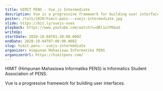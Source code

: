```yaml
---
title: HIMIT PENS - Vue.js Intermediate
description: Vue is a progressive framework for building user interfaces.
poster: /talk/2020/himit-pens---vuejs-intermediate.jpg
slide: https://bit.ly/vuejs-vuex
playback: https://www.youtube.com/watch?v=QRl1ulPKbuU
writeUp: 
startDate: 2020-10-04T01:30:00.000Z
endDate: 2020-10-04T07:00:00.000Z
slug: himit-pens---vuejs-intermediate
organizer: Himpunan Mahasiswa Informatika PENS
organizerUrl: https://himitpens.com/
---
```


HIMIT (Himpunan Mahasiswa Informatika PENS) is Informatics Student Association of PENS.

Vue is a progressive framework for building user interfaces.
